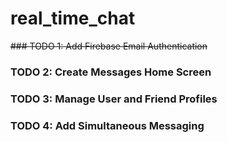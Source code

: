 # real_time_chat

~~### TODO 1: Add Firebase Email Authentication~~
### TODO 2: Create Messages Home Screen
### TODO 3: Manage User and Friend Profiles
### TODO 4: Add Simultaneous Messaging